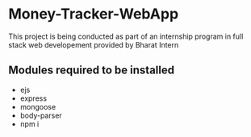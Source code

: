 # Money-Tracker-WebApp
This project is being conducted as part of an internship program in full stack web developement provided by Bharat Intern

## Modules required to be installed
+ ejs
+ express
+ mongoose
+ body-parser
+ npm i